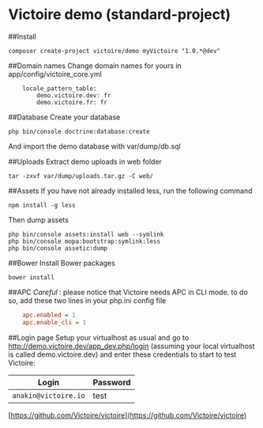 # Victoire demo (standard-project)

##Install

```
composer create-project victoire/demo myVictoire "1.0.*@dev"
```

##Domain names
Change domain names for yours in app/config/victoire_core.yml
```
    locale_pattern_table:
        demo.victoire.dev: fr
        demo.victoire.fr: fr
```

##Database
Create your database
```
php bin/console doctrine:database:create
```
And import the demo database with var/dump/db.sql

##Uploads
Extract demo uploads in web folder
```
tar -zxvf var/dump/uploads.tar.gz -C web/
```
##Assets
If you have not already installed less, run the following command
```
npm install -g less
```
Then dump assets
```
php bin/console assets:install web --symlink
php bin/console mopa:bootstrap:symlink:less
php bin/console assetic:dump
```
##Bower
Install Bower packages
```
bower install
```
##APC
*Careful* : please notice that Victoire needs APC in CLI mode. to do so, add these two lines in your php.ini config file

```ini
    apc.enabled = 1
    apc.enable_cli = 1
```
##Login page
Setup your virtualhost as usual and go to http://demo.victoire.dev/app_dev.php/login (assuming your local virtualhost is called demo.victoire.dev) and enter these credentials to start to test Victoire:

|Login|Password|
|-----|--------|
|`anakin@victoire.io`|test|

[https://github.com/Victoire/victoire](https://github.com/Victoire/victoire)
